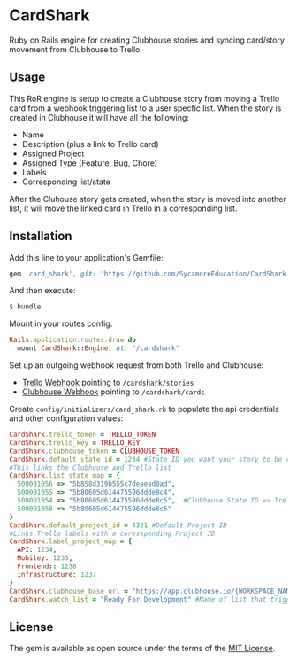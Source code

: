 # CardShark
Ruby on Rails engine for creating Clubhouse stories and syncing card/story movement from Clubhouse to Trello

## Usage
This RoR engine is setup to create a Clubhouse story from moving a Trello card from a webhook triggering list to a user specfic list. When the story is created in Clubhouse it will have all the following:
- Name 
- Description (plus a link to Trello card)
- Assigned Project
- Assigned Type (Feature, Bug, Chore)
- Labels
- Corresponding list/state

After the Cluhouse story gets created, when the story is moved into another list, it will move the linked card in Trello in a corresponding list.


## Installation
Add this line to your application's Gemfile:

```ruby
gem 'card_shark', git: 'https://github.com/SycamoreEducation/CardShark'
```

And then execute:
```bash
$ bundle
```

Mount in your routes config:
```ruby
Rails.application.routes.draw do
  mount CardShark::Engine, at: "/cardshark"
```

Set up an outgoing webhook request from both Trello and Clubhouse:
- [Trello Webhook](https://developers.trello.com/page/webhooks) pointing to `/cardshark/stories`
- [Clubhouse Webhook](https://help.clubhouse.io/hc/en-us/articles/115005093963-Setting-up-Outgoing-Webhooks-) pointing to `/cardshark/cards`

Create `config/initializers/card_shark.rb` to populate the api credentials and other configuration values:
```ruby
CardShark.trello_token = TRELLO_TOKEN
CardShark.trello_key = TRELLO_KEY
CardShark.clubhouse_token = CLUBHOUSE_TOKEN
CardShark.default_state_id = 1234 #State ID you want your story to be created in
#This links the Clubhouse and Trello list
CardShark.list_state_map = {
  500001056 => "5b858d319b555c7deaead0ad",
  500001055 => "5b80605d614475596ddde8c4",  
  500001054 => "5b80605d614475596ddde8c5",  #Clubhouse State ID => Trello List ID
  500001058 => "5b80605d614475596ddde8c6"
}
CardShark.default_project_id = 4321 #Default Project ID
#Links Trello labels with a coressponding Project ID
CardShark.label_project_map = {
  API: 1234,
  Mobiley: 1235,
  Frontend:: 1236
  Infrastructure: 1237
}
CardShark.clubhouse_base_url = "https://app.clubhouse.io/{WORKSPACE_NAME}/story/"
CardShark.watch_list = "Ready For Development" #Name of list that triggers the creation of Clubhouse story
```

## License
The gem is available as open source under the terms of the [MIT License](https://opensource.org/licenses/MIT).
